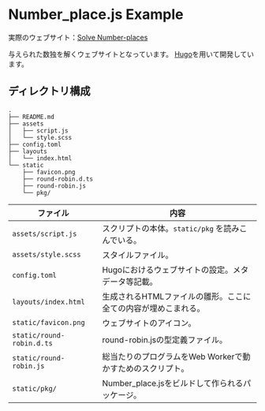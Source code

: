 # Number_place.js Example

実際のウェブサイト：[Solve Number-places](https://gw31415.github.io/number_place.js/)

与えられた数独を解くウェブサイトとなっています。
[Hugo](https://gohugo.io)を用いて開発しています。

## ディレクトリ構成

```
.
├── README.md
├── assets
│   ├── script.js
│   └── style.scss
├── config.toml
├── layouts
│   └── index.html
└── static
    ├── favicon.png
    ├── round-robin.d.ts
    ├── round-robin.js
    └── pkg/
```

| ファイル                   | 内容                                                                                             |
| -------------------------- | ------------------------------------------------------------------------------------------------ |
| `assets/script.js`         | スクリプトの本体。`static/pkg` を読みこんでいる。                                                |
| `assets/style.scss`        | スタイルファイル。                                                                               |
| `config.toml`              | Hugoにおけるウェブサイトの設定。メタデータ等記載。                                               |
| `layouts/index.html`       | 生成されるHTMLファイルの雛形。ここに全ての内容が埋めこまれる。                                   |
| `static/favicon.png`       | ウェブサイトのアイコン。                                                                         |
| `static/round-robin.d.ts`  | round-robin.jsの型定義ファイル。                                                                 |
| `static/round-robin.js`    | 総当たりのプログラムをWeb Workerで動かすためのスクリプト。                                       |
| `static/pkg/`              | Number_place.jsをビルドして作られるパッケージ。                                                  |
